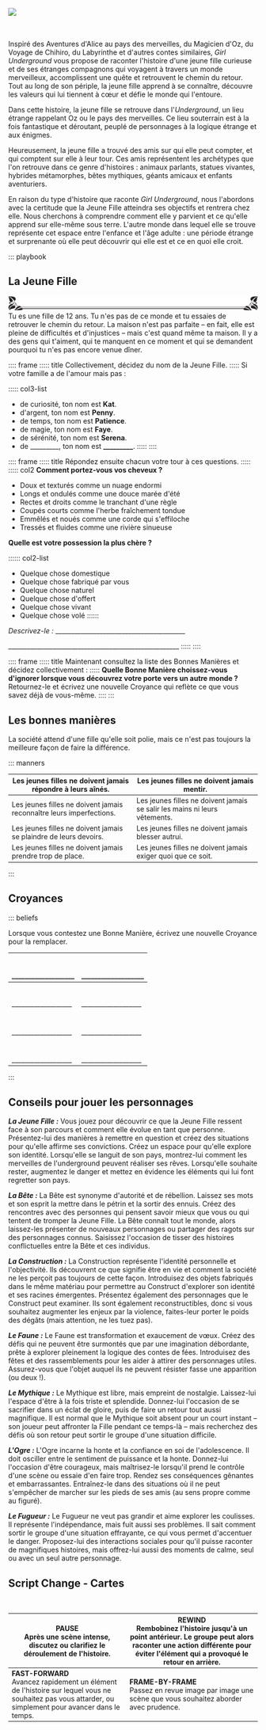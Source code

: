 <!--
Mentionner dans article de blog que tous mes projets de trad sous git
sont exploitables pour traduire dans d'autres langues !

Unicode Typography Ornaments:
☙ ❦ ❧
🙐 🙑 🙒 🙓 🙔 🙕 🙖 🙗
🙚 🙘 🙛 🙙 🙞 🙜 🙟 🙝
🙠 🙡 🙢 🙣 🙤 🙥 🙦 🙧 
-->

![](extracted-imgs/Couverture.png)

<br>

Inspiré des Aventures d'Alice au pays des merveilles, du Magicien d'Oz, du Voyage de Chihiro, du Labyrinthe et d'autres contes similaires, _Girl Underground_ vous propose de raconter l'histoire d'une jeune fille curieuse et de ses étranges compagnons qui voyagent à travers un monde merveilleux, accomplissent une quête et retrouvent le chemin du retour. Tout au long de son périple, la jeune fille apprend à se connaître, découvre les valeurs qui lui tiennent à cœur et défie le monde qui l'entoure.

Dans cette histoire, la jeune fille se retrouve dans l'_Underground_, un lieu étrange rappelant Oz ou le pays des merveilles. Ce lieu souterrain est à la fois fantastique et déroutant, peuplé de personnages à la logique étrange et aux énigmes.

Heureusement, la jeune fille a trouvé des amis sur qui elle peut compter, et qui comptent sur elle à leur tour. Ces amis représentent les archétypes que l'on retrouve dans ce genre d'histoires : animaux parlants, statues vivantes, hybrides métamorphes, bêtes mythiques, géants amicaux et enfants aventuriers.

En raison du type d'histoire que raconte _Girl Underground_, nous l'abordons avec la certitude que la Jeune Fille atteindra ses objectifs et rentrera chez elle. Nous cherchons à comprendre comment elle y parvient et ce qu'elle apprend sur elle-même sous terre. L'autre monde dans lequel elle se trouve représente cet espace entre l'enfance et l'âge adulte : une période étrange et surprenante où elle peut découvrir qui elle est et ce en quoi elle croit.

<p style="break-after: page"></p>

::: playbook
## La Jeune Fille
<img src="img/playbook-embellishment.png" class="banner">
Tu es une fille de 12 ans. Tu n'es pas de ce monde et tu essaies de retrouver le chemin du retour. La maison n'est pas parfaite – en fait, elle est pleine de difficultés et d'injustices – mais c'est quand même ta maison. Il y a des gens qui t'aiment, qui te manquent en ce moment et qui se demandent pourquoi tu n'es pas encore venue dîner.

:::: frame
::::: title
Collectivement, décidez du nom de la Jeune Fille.
:::::
Si votre famille a de l'amour mais pas :

::::: col3-list
* de curiosité, ton nom est **Kat**.
* d'argent, ton nom est **Penny**.
* de temps, ton nom est **Patience**.
* de magie, ton nom est **Faye**.
* de sérénité, ton nom est **Serena**.
* de \_\_\_\_\_\_\_\_\_, ton nom est **\_\_\_\_\_\_\_\_\_**.
:::::
::::

:::: frame
::::: title
Répondez ensuite chacun votre tour à ces questions.
:::::
::::: col2
**Comment portez-vous vos cheveux ?**
* Doux et texturés comme un nuage endormi
* Longs et ondulés comme une douce marée d'été
* Rectes et droits comme le tranchant d'une règle
* Coupés courts comme l'herbe fraîchement tondue
* Emmêlés et noués comme une corde qui s'effiloche
* Tressés et fluides comme une rivière sinueuse

**Quelle est votre possession la plus chère ?**

:::::: col2-list
* Quelque chose domestique
* Quelque chose fabriqué par vous
* Quelque chose naturel
* Quelque chose d'offert
* Quelque chose vivant
* Quelque chose volé
::::::

_Descrivez-le :_ \_\_\_\_\_\_\_\_\_\_\_\_\_\_\_\_\_\_\_\_\_\_\_\_\_\_\_\_\_\_\_\_\_\_\_\_\_\_\_\_\_

\_\_\_\_\_\_\_\_\_\_\_\_\_\_\_\_\_\_\_\_\_\_\_\_\_\_\_\_\_\_\_\_\_\_\_\_\_\_\_\_\_\_\_\_\_\_\_\_\_\_\_\_\_\_
:::::
::::

:::: frame
::::: title
Maintenant consultez la liste des Bonnes Manières et décidez collectivement :
:::::
**Quelle Bonne Manière choissez-vous d'ignorer lorsque vous découvrez votre porte vers un autre monde ?**
Retournez-le et écrivez une nouvelle Croyance qui reflète ce que vous savez déjà de vous-même.
::::
:::

<p style="break-after: page"></p>


## Les bonnes manières

La société attend d'une fille qu'elle soit polie, mais ce n'est pas toujours la meilleure façon de faire la différence.

::: manners

Les jeunes filles ne doivent jamais répondre à leurs aînés. | Les jeunes filles ne doivent jamais mentir.
-|-
Les jeunes filles ne doivent jamais reconnaître leurs imperfections. | Les jeunes filles ne doivent jamais se salir les mains ni leurs vêtements.
Les jeunes filles ne doivent jamais se plaindre de leurs devoirs. | Les jeunes filles ne doivent jamais blesser autrui.
Les jeunes filles ne doivent jamais prendre trop de place. | Les jeunes filles ne doivent jamais exiger quoi que ce soit.

:::

<p style="break-after: page"></p>


## Croyances

::: beliefs

Lorsque vous contestez une Bonne Manière, écrivez une nouvelle Croyance pour la remplacer.

___________________<br>___________________<br>___________________ | ___________________<br>___________________<br>___________________
-|-
___________________<br>___________________<br>___________________ | ___________________<br>___________________<br>___________________
___________________<br>___________________<br>___________________ | ___________________<br>___________________<br>___________________
___________________<br>___________________<br>___________________ | ___________________<br>___________________<br>___________________

:::

<p style="break-after: page"></p>


## Conseils pour jouer les personnages

_**La Jeune Fille :**_ Vous jouez pour découvrir ce que la Jeune Fille ressent face à son parcours et comment elle évolue en tant que personne. Présentez-lui des manières à remettre en question et créez des situations pour qu'elle affirme ses convictions. Créez un espace pour qu'elle explore son identité. Lorsqu'elle se languit de son pays, montrez-lui comment les merveilles de l'underground peuvent réaliser ses rêves. Lorsqu'elle souhaite rester, augmentez le danger et mettez en évidence les éléments qui lui font regretter son pays.

_**La Bête :**_ La Bête est synonyme d'autorité et de rébellion. Laissez ses mots et son esprit la mettre dans le pétrin et la sortir des ennuis. Créez des rencontres avec des personnes qui pensent savoir mieux que vous ou qui tentent de tromper la Jeune Fille. La Bête connaît tout le monde, alors laissez-les présenter de nouveaux personnages ou partager des ragots sur des personnages connus. Saisissez l'occasion de tisser des histoires conflictuelles entre la Bête et ces individus.

_**La Construction :**_ La Construction représente l'identité personnelle et l'objectivité. Ils découvrent ce que signifie être en vie et comment la société ne les perçoit pas toujours de cette façon.
Introduisez des objets fabriqués dans le même matériau pour permettre au Construct d'explorer son identité et ses racines émergentes. Présentez également des personnages que le Construct peut examiner. Ils sont également reconstructibles, donc si vous souhaitez augmenter les enjeux par la violence, faites-leur porter le poids des dégâts (mais attention, ne les tuez pas).

_**Le Faune :**_ Le Faune est transformation et exaucement de vœux. Créez des défis qui ne peuvent être surmontés que par une imagination débordante, prête à explorer pleinement la logique des contes de fées. Introduisez des fêtes et des rassemblements pour les aider à attirer des personnages utiles.
Assurez-vous que l'objet auquel ils ne peuvent résister fasse une apparition (ou deux !).

_**Le Mythique :**_ Le Mythique est libre, mais empreint de nostalgie. Laissez-lui l'espace d'être à la fois triste et splendide. Donnez-lui l'occasion de se sacrifier dans un éclat de gloire, puis de faire un retour tout aussi magnifique. Il est normal que le Mythique soit absent
pour un court instant – son joueur peut affronter la Fille pendant ce temps-là – mais recherchez des défis où son retour peut sortir le groupe d'une situation difficile.

_**L'Ogre :**_ L'Ogre incarne la honte et la confiance en soi de l'adolescence. Il doit osciller entre le sentiment de puissance et la honte. Donnez-lui l'occasion d'être courageux, mais maîtrisez-le lorsqu'il prend le contrôle d'une scène ou essaie d'en faire trop. Rendez ses conséquences gênantes et embarrassantes. Entraînez-le dans des situations où il ne peut s'empêcher de marcher sur les pieds de ses amis (au sens propre comme au figuré).

_**Le Fugueur :**_ Le Fugueur ne veut pas grandir et aime explorer les coulisses. Il représente l'indépendance, mais fuit aussi ses problèmes. Il sait comment sortir le groupe d'une situation effrayante, ce qui vous permet d'accentuer le danger. Proposez-lui des interactions sociales pour qu'il puisse raconter de magnifiques histoires, mais offrez-lui aussi des moments de calme, seul ou avec un seul autre personnage.

<p style="break-after: page"></p>


## Script Change - Cartes

<br>

<b>PAUSE</b><br>Après une scène intense, discutez ou clarifiez le déroulement de l'histoire. | <b>REWIND</b><br>Rembobinez l'histoire jusqu'à un point antérieur. Le groupe peut alors raconter une action différente pour éviter l'élément qui a provoqué le retour en arrière.
-|-
<b>FAST-FORWARD</b><br>Avancez rapidement un élément de l'histoire sur lequel vous ne souhaitez pas vous attarder, ou simplement pour avancer dans le temps. | <b>FRAME-BY-FRAME</b><br>Passez en revue image par image une scène que vous souhaitez aborder avec prudence.

